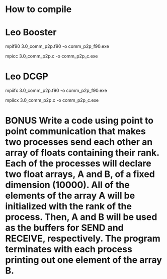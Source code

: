 # How to compile

# Leo Booster

mpif90 3.0_comm_p2p.f90 -o comm_p2p_f90.exe

mpicc 3.0_comm_p2p.c -o comm_p2p_c.exe

# Leo DCGP

mpiifx 3.0_comm_p2p.f90 -o comm_p2p_f90.exe

mpiicx 3.0_comm_p2p.c -o comm_p2p_c.exe

# BONUS Write a code using point to point communication that makes two processes send each other an array of floats containing their rank. Each of the processes will declare two float arrays, A and B, of a fixed dimension (10000).  All of the elements of the array A will be initialized with the rank of the process. Then, A and B will be used as the buffers for SEND and RECEIVE, respectively. The program terminates with each process printing out one element of the array B.

